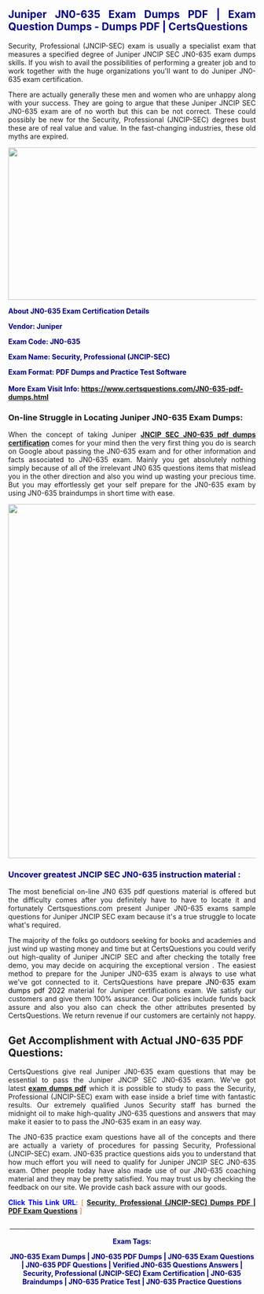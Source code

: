 <h2 style="text-align: justify;"><span style="color: #000080;">Juniper JN0-635 Exam Dumps PDF | Exam Question Dumps - Dumps PDF | CertsQuestions</span></h2>
<p style="text-align: justify;">Security, Professional (JNCIP-SEC) exam is usually a specialist exam that measures a specified degree of Juniper JNCIP SEC JN0-635 exam dumps skills. If you wish to avail the possibilities of performing a greater job and to work together with the huge organizations you'll want to do Juniper JN0-635 exam certification.</p>
<p style="text-align: justify;">There are actually generally these men and women who are unhappy along with your success. They are going to argue that these Juniper JNCIP SEC JN0-635 exam are of no worth but this can be not correct. These could possibly be new for the Security, Professional (JNCIP-SEC) degrees bust these are of real value and value. In the fast-changing industries, these old myths are expired.</p>
<p><img style="display: block; margin-left: auto; margin-right: auto;" src="https://i.imgur.com/eaP4ae9.png" width="840" height="310" /></p>
<p><span style="color: #000080;"><strong>About JN0-635 Exam Certification Details</strong></span></p>
<p><span style="color: #000080;"><strong>Vendor: Juniper<br /></strong></span></p>
<p><span style="color: #000080;"><strong>Exam Code: JN0-635</strong></span></p>
<p><span style="color: #000080;"><strong>Exam Name: Security, Professional (JNCIP-SEC)</strong></span></p>
<p><span style="color: #000080;"><strong>Exam Format: PDF Dumps and Practice Test Software<br /><br />More Exam Visit Info: <span style="color: #ff6600;"><a href="https://www.certsquestions.com/JN0-635-pdf-dumps.html">https://www.certsquestions.com/JN0-635-pdf-dumps.html</a></span></strong></span></p>
<h3>On-line Struggle in Locating Juniper JN0-635 Exam Dumps:</h3>
<p style="text-align: justify;">When the concept of taking Juniper <a href="https://www.certsquestions.com/JN0-635-pdf-dumps.html"><strong>JNCIP SEC JN0-635 pdf dumps certification</strong></a> comes for your mind then the very first thing you do is search on Google about passing the JN0-635 exam and for other information and facts associated to JN0-635 exam. Mainly you get absolutely nothing simply because of all of the irrelevant JN0 635 questions items that mislead you in the other direction and also you wind up wasting your precious time. But you may effortlessly get your self prepare for the JN0-635 exam by using JN0-635 braindumps in short time with ease.</p>
<p><a href="https://www.certsquestions.com/JN0-635-pdf-dumps.html"><img style="display: block; margin-left: auto; margin-right: auto;" src="https://i.imgur.com/pxhoKQ2.png" width="720" /></a></p>
<h3><span style="color: #000080;">Uncover greatest JNCIP SEC JN0-635 instruction material :</span></h3>
<p style="text-align: justify;">The most beneficial on-line JN0 635 pdf questions material is offered but the difficulty comes after you definitely have to have to locate it and fortunately Certsquestions.com present Juniper JN0-635 exams sample questions for Juniper JNCIP SEC exam because it's a true struggle to locate what's required.</p>
<p style="text-align: justify;">The majority of the folks go outdoors seeking for books and academies and just wind up wasting money and time but at CertsQuestions you could verify out high-quality of Juniper JNCIP SEC and after checking the totally free demo, you may decide on acquiring the exceptional version . The easiest method to prepare for the Juniper JN0-635 exam is always to use what we've got connected to it. CertsQuestions have <span style="color: #000000;">prepare JN0-635 exam dumps pdf 2022</span> material for Juniper certifications exam. We satisfy our customers and give them 100% assurance. Our policies include funds back assure and also you also can check the other attributes presented by CertsQuestions. We return revenue if our customers are certainly not happy.</p>
<h2>Get Accomplishment with Actual JN0-635 PDF Questions:</h2>
<p style="text-align: justify;">CertsQuestions give real Juniper JN0-635 exam questions that may be essential to pass the Juniper JNCIP SEC JN0-635 exam. We've got latest<strong>&nbsp;<a href="https://www.certsquestions.com/">exam dumps pdf</a></strong>&nbsp;which it is possible to study to pass the Security, Professional (JNCIP-SEC) exam with ease inside a brief time with fantastic results. Our extremely qualified Junos Security staff has burned the midnight oil to make high-quality JN0-635 questions and answers that may make it easier to to pass the JN0-635 exam in an easy way.</p>
<p style="text-align: justify;">The JN0-635 practice exam questions have all of the concepts and there are actually a variety of procedures for passing Security, Professional (JNCIP-SEC) exam. JN0-635 practice questions aids you to understand that how much effort you will need to qualify for Juniper JNCIP SEC JN0-635 exam. Other people today have also made use of our JN0-635 coaching material and they may be pretty satisfied. You may trust us by checking the feedback on our site. We provide cash back assure with our goods.</p>
<p style="text-align: justify;"><span style="color: #0000ff;"><strong>Click This Link URL</strong>:</span> <span style="color: #ff6600;">[ <strong><a href="https://www.certsquestions.com/junos-security-certification.html">Security, Professional (JNCIP-SEC) Dumps PDF | PDF Exam Questions</a></strong> ]</span></p>
<p style="text-align: center;">______________________________________________________________________________</p>
<p style="text-align: center;"><span style="color: #000080;"><strong>Exam Tags:</strong></span></p>
<p style="text-align: center;"><span style="color: #000080;"><strong>JN0-635 Exam Dumps | JN0-635 PDF Dumps | JN0-635 Exam Questions | JN0-635 PDF Questions | Verified JN0-635 Questions Answers | Security, Professional (JNCIP-SEC) Exam Certification | JN0-635 Braindumps | JN0-635 Pratice Test | JN0-635 Practice Questions</strong></span></p>
